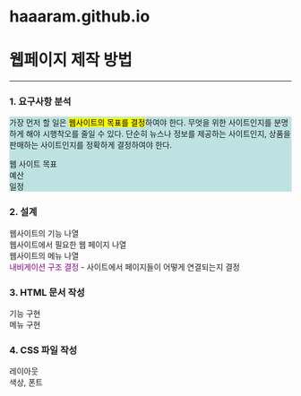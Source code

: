 # haaaram.github.io
<!DOCTYPE html>
<!-- 202001652 김하람 -->
<html>
  <head>
    <title>
      웹페이지 만들기 
    </title>
  </head>
  <body>
    <h1>웹페이지 제작 방법</h1>
    <hr>
    <h3>1. 요구사항 분석</h3>
    <div style="background-color: rgb(190, 226, 226);">
      <p>가장 먼저 할 일은 <mark>웹사이트의 목표를 결정</mark>하여야 한다.
        무엇을 위한 사이트인지를 분명하게 해야 시행착오를 줄일 수 있다.
        단순히 뉴스나 정보를 제공하는 사이트인지, 상품을 판매하는 사이트인지를 정확하게 결정하여야 한다.</p>
      웹 사이트 목표<br>
      예산<br>
      일정<br>  
    </div>
    <h3>2. 설계</h3>
    웹사이트의 기능 나열<br>
    웹사이트에서 필요한 웹 페이지 나열<br>
    웹사이트의 메뉴 나열<br>
    <span style="color: purple;">내비게이션 구조 결정</span> - 사이트에서 페이지들이 어떻게 연결되는지 결정<br>
    <h3>3. HTML 문서 작성</h3>
    기능 구현<br>
    메뉴 구현<br>
    <h3>4. CSS 파일 작성</h3>
    레이아웃<br>
    색상, 폰트<br>
  </body>
</html>
